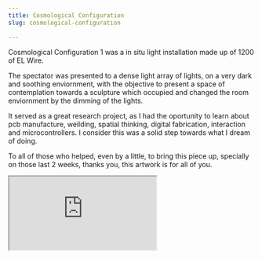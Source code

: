 ```yaml
---
title: Cosmological Configuration
slug: cosmological-configuration

---
```



Cosmological Configuration 1 was a in situ light installation made up of 1200 of EL Wire. 

The spectator was presented to a dense light array of lights, on a very dark and soothing enviornment, with the objective to present a space of contemplation towards a sculpture which occupied and changed the room enviornment by the dimming of the lights.

It served as a great research project, as I had the oportunity to learn about pcb manufacture, weilding, spatial thinking, digital fabrication, interaction and microcontrollers. I consider this was a solid step towards what I dream of doing. 

To all of those who helped, even by a little, to bring this piece up, specially on those last 2 weeks, thanks you, this artwork is for all of you. 



<div class='iframe-parent'>
<iframe class ="video" src="https://www.youtube.com/embed/EAcQojAMU7s">
      
</iframe>
</div>